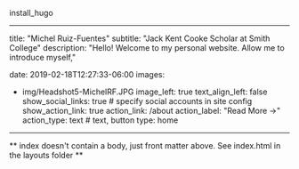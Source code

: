 install_hugo

---
title: "Michel Ruiz-Fuentes"
subtitle: "Jack Kent Cooke Scholar at Smith College"
description: "Hello! Welcome to my personal website. Allow me to introduce myself,"

date: 2019-02-18T12:27:33-06:00
images:
  - img/Headshot5-MichelRF.JPG
image_left: true
text_align_left: false 
show_social_links: true # specify social accounts in site config
show_action_link: true
action_link: /about
action_label: "Read More &rarr;"
action_type: text # text, button
type: home
---

** index doesn't contain a body, just front matter above.
See index.html in the layouts folder **
